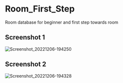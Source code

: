 
# Room_First_Step
Room database for beginner and first step towards room
## Screenshot 1
![Screenshot_20221206-194250](https://user-images.githubusercontent.com/81159555/205940324-1dfb6354-857f-42eb-9fa4-d860c25fa8e2.png)
## Screenshot 2
![Screenshot_20221206-194328](https://user-images.githubusercontent.com/81159555/205940425-57ad0987-84f2-4f1d-887b-373c6432a2c1.png)
